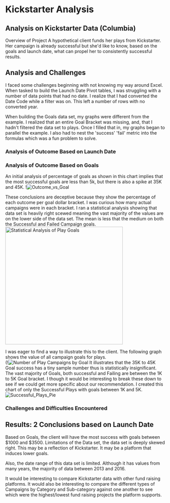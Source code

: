 # Kickstarter Analysis
## Analysis on Kickstarter Data (Columbia)
Overview of Project
A hypothetical client funds her plays from Kickstarter. Her campaign is already successful but she'd like to know, based on the goals and launch date, what can propel her to consistently successful results. 

## Analysis and Challenges 
I faced some challenges beginning with not knowing my way around Excel. When tasked to build the Launch Date Pivot tables, I was struggling with a number of data points that had no date. I realize that I had converted the Date Code while a filter was on. This left a number of rows with no converted year. 

When building the Goals data set, my graphs were different from the example. I realized that an entire Goal Bracket was missing, and, that I hadn't filtered the data set to plays. Once I filled that in, my graphs began to parallel the example. I also had to nest the 'success' 'fail' metric into the formulas which was a fun problem to solve. 

### Analysis of Outcome Based on Launch Date

### Analysis of Outcome Based on Goals
An initial analysis of percentage of goals as shown in this chart implies that the most successful goals are less than 5k, but there is also a spike at 35K and 45K. !![Outcome_vs_Goal](https://user-images.githubusercontent.com/14239715/114959758-b1e49380-9e33-11eb-8ccf-712008423168.png)



These conclusions are deceptive because they show the percentage of each outcome per goal dollar bracket. I was curious how many actual campaigns were in each bracket. I ran a statistical analysis showing that data set is heavily right scewed meaning the vast majority of the values are on the lower side of the data set. The mean is less that the medium on both the Successful and Failed Campaign goals.
<img width="369" alt="Statistical Analysis of Play Goals" src="https://user-images.githubusercontent.com/14239715/114959464-20752180-9e33-11eb-8e62-be52c7eaee01.png">

I was eager to find a way to illustrate this to the client. The following graph shows the value of all campaign goals for plays.  
(!![Number of Play Campaigns by Goal](https://user-images.githubusercontent.com/14239715/114956496-01739100-9e2d-11eb-8f78-22a26b3da751.png) It illustrates that the 35K to 45K Goal success has a tiny sample number thus is statistically insignificant. The vast majority of Goals, both successful and Failing are between the 1K to 5K Goal bracket. I though it would be interesting to break these down to see if we could get more specific about our recommendation. I created this chart of only the Successful Plays with goals between 1K and 5K. ![Successful_Plays_Pie](https://user-images.githubusercontent.com/14239715/114957262-a9d62500-9e2e-11eb-811d-e9ef38ae95b0.png)







### Challenges and Difficulties Encountered

## Results: 2 Conclusions based on Launch Date
Based on Goals, the client will have the most success with goals between $1000 and $3500. 
Limitations of the Data set, the data set is deeply skewed right. This may be a reflection of Kickstarter. It may be a platform that induces lower goals. 

Also, the date range of this data set is limited. Although it has values from many years, the majority of data between 2013 and 2016. 

It would be interesting to compare Kickstarter data with other fund raising platforms. It would also be interesting to compare the different types of Campaigns by Category and Sub-category against one another to see which were the highest/lowest fund raising projects the platform supports. 

